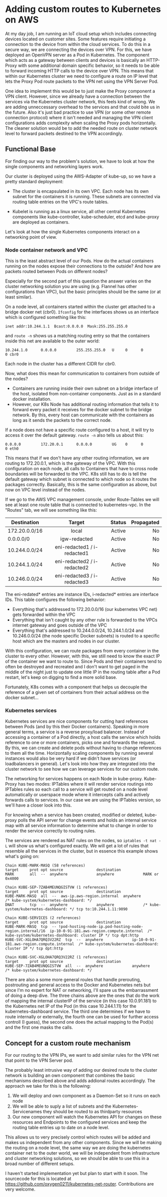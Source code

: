 # Adding custom routes to Kubernetes on AWS

At my day job, I am running an IoT cloud setup which includes connecting devices located on customer sites. Some features require initiating a connection to the device from within the cloud services. To do this in a secure way, we are connecting the devices over VPN. For this, we have deployed an OpenVPN server as a Pod in Kubernetes. The component which acts as a gateway between clients and devices is basically an HTTP-Proxy with some additional domain specific behavior, so it needs to be able to forward incoming HTTP calls to the device over VPN. This means that within our Kubernetes cluster we need to configure a route on IP level that lets the Proxy Pod route packets to the VPN net using the VPN Server Pod.

One idea to implement this would be to just make the Proxy component a VPN client. However, since we already have a connection between the services via the Kubernetes cluster network, this feels kind of wrong. We are adding unneccessary overhead to the services and that could bite us in the future. Also it's just bad practice to use VPN (or some other remote connection protocol) where it isn't needed and managing the VPN client configurations adds complexity when scaling the Proxy pods horizontally. The cleaner solution would be to add the needed route on cluster network level to forward packets destined to the VPN accordingly.

## Functional Base
For finding our way to the problem's solution, we have to look at how the single components and networking layers work. 

Our cluster is deployed using the AWS-Adapter of kube-up, so we have a pretty standard deployment:
- The cluster is encapsulated in its own VPC. Each node has its own subnet for the containers it is running. 
  These subnets are connected via routing table entries on the VPC's route tables.
  
 - Kubelet is running as a linux service, all other central Kubernetes components like kube-controller, kube-scheduler, etcd and kube-proxy are deployed as containers.
 
Let's look at how the single Kubernetes components interact on a networking point of view.
 
### Node container network and VPC
This is the least abstract level of our Pods. How do the actual containers running on the nodes expose their connections to the outside? And how are packets routed between Pods on different nodes?
 
Especially for the second part of this question the answer varies on the cluster networking solution you are using (e.g. Flannel has other configurations than VPC), but the basic principles should be the same (or at least similar).
 
On a node level, all containers started within the cluster get attached to a bridge docker net (cbr0). `Ifconfig` for the interfaces shows us an interface which is configured something like this:
```
inet addr:10.244.1.1  Bcast:0.0.0.0  Mask:255.255.255.0
```
 
and `route -n` shows us a matching routing entry so that the containers inside this net are available to the outer world: 
```
10.244.1.0      0.0.0.0         255.255.255.0   U     0      0        0 cbr0
```
 
Each node in the cluster has a different CIDR for cbr0.
 
Now, what does this mean for communication to containers from outside of the nodes?
 - Containers are running inside their own subnet on a bridge interface of the host, isolated from non-container components. Just as in a standard docker installation.
 - However, our K8s Node has additional routing information that tells it to forward every packet it receives for the docker subnet to the bridge network. By this, every host can communicate with the containers as long as it sends the packets to the correct node.

If a node does not have a specific route configured to a host, it will try to access it over the default gateway. `route -n` also tells us about this:
```
0.0.0.0         172.20.0.1      0.0.0.0         UG    0      0        0 eth0 
```

This means that if we don't have any other routing information, we are routing to 172.20.0.1, which is the gateway of the VPC.
With this configuration on each node, all calls to Containers that have to cross node boundaries will be forwarded to the VPC. K8s still has to do is tell the default gateway which subnet is connected to which node so it routes the packages correctly. Basically, this is the same configuration as above, but now on VPC level instead of the nodes.

If we go to the AWS VPC management console, under Route-Tables we will see at least one route table that is connected to kubernetes-vpc. In the "Routes" tab, we will see something like this:

|Destination   | Target                      | Status | Propagated |
|--------------|:---------------------------:|:------:|-----------:|
|172.20.0.0/16 | local                       | Active | No         |
|0.0.0.0/0     | igw-redacted	               | Active | No         |
|10.244.0.0/24 | eni-redacted1 / i-redacted1 | Active | No         |
|10.244.1.0/24 | eni-redacted2 / i-redacted2 | Active | No         |
|10.246.0.0/24 | eni-redacted3 / i-redacted3 | Active | No         |

The eni-redated\* entries are instance IDs, i-redacted\* entries are interface IDs. This table configures the following behavior:
- Everything that's addressed to 172.20.0.0/16 (our kubernetes VPC net) gets forwarded within the VPC
- Everything that isn't caught by any other rule is forwarded to the VPCs internet gateway and goes outside of the VPC
- Everything that's addressed to 10.244.0.0/24, 10.244.1.0/24 and 10.246.0.0/24 (the node specific Docker subnets) is routed to a specific host which are the masters and nodes in our cluster.

With this configuration, we can route packages from every container in the cluster to every other. However, with this, we still need to know the exact IP of the container we want to route to. Since Pods and their containers tend to often be destroyed and recreated and I don't want to get paged in the middle of the night just to update one little IP in the routing table after a Pod restart, let's keep on digging to find a more solid base. 

Fortunately, K8s comes with a component that helps us decouple the reference of a given set of containers from their actual address on the docker subnet...

### Kubernetes services
Kubernetes services are nice components for cutting hard references between Pods (and by this their Docker containers). Speaking in more general terms, a service is a reverse proxy/load balancer. Instead of accessing a container of a Pod directly, a host calls the service which holds reference to one or more containers, picks one and forwards the request. By this, we can create and delete pods without having to change references to them all the time. Horizontally scaling components by running several instances would also be very hard if we didn't have services (or loadbalancers in general). Let's look into how they are integrated into the cluster network to see how we can leverage services for our custom route.

The networking for services happens on each Node in kube-proxy. Kube-Proxy has two modes: IPTables where it will render service routings into IPTables rules so each call to a service will get routed on a node level automatically or userspace mode where it intercepts calls and actively forwards calls to services. In our case we are using the IPTables version, so we'll have a closer look into this.

For knowing when a service has been created, modified or deleted, kube-proxy polls the API server for change events and holds an internal service map with all service information to determine what to change in order to render the service correctly to routing rules. 

The services are rendered as NAT rules on the nodes, so `iptables -t nat -L` will show us what's configured exactly. We will get a lot of rules that resemble all the services in the cluster, but in essence this example shows what's going on:
``` 
Chain KUBE-MARK-MASQ (58 references)  
target     prot opt source               destination
MARK       all  --  anywhere             anywhere             MARK or 0x4000
```
```
Chain KUBE-SEP-7ZAB4MEUNQGISTVW (1 references)
target     prot opt source               destination
KUBE-MARK-MASQ  all  --  aws-ip.aws-region.internal  anywhere             /* kube-system/kubernetes-dashboard: */
DNAT       tcp  --  anywhere             anywhere             /* kube-system/kubernetes-dashboard: */ tcp to:10.244.1.11:9090
```

``` 
Chain KUBE-SERVICES (2 references)
target     prot opt source               destination
KUBE-MARK-MASQ  tcp  -- !pod-hosting-node-ip.pod-hosting-node-region.internal/16  ip-10-0-91-181.aws-region.compute.internal  /* kube-system/kubernetes-dashboard: cluster IP */ tcp dpt:http
KUBE-SVC-XGLOHA7QRQ3V22RZ  tcp  --  anywhere             ip-10-0-91-181.aws-region.compute.internal  /* kube-system/kubernetes-dashboard: cluster IP */ tcp dpt:http
```

```
Chain KUBE-SVC-XGLOHA7QRQ3V22RZ (1 references)
target     prot opt source               destination
KUBE-SEP-7ZAB4MEUNQGISTVW  all  --  anywhere             anywhere             /* kube-system/kubernetes-dashboard: */
```

There are also a some more general roules that handle prerouting, postrouting and general access to the Docker and Kubernetes nets but since I'm no expert for NAT or networking, I'll spare us the embarrassment of doing a deep dive. The three chains above are the ones that do the work of mapping the internal clusterIP of the service (in this case 10.0.91.181) to the Kubernetes net IP of the Pod (in this case 10.244.1.11) for the kubernetes-dashboard service. The third one determines if we have to route internally or externally, the fourth one can be used for further access controll (I guess), the second one does the actual mapping to the Pod(s) and the first one masks the calls.

## Concept for a custom route mechanism
For our routing to the VPN IPs, we want to add similar rules for the VPN net that point to the VPN Server pod.

The probably least intrusive way of adding our desired route to the cluster network is building an own component that combines the basic mechanisms described above and adds addional routes accordingly. The approach we take for this is the following:

1. We will deploy and own component as a Daemon-Set so it runs on each node
2. We will be able to suply a list of subnets and the Kubernetes-Servicenames they should be routed to as thirdparty resources
3. Our new component will watch the Kubernetes API for changes on these resources and Endpoints to the configured services and keep the routing table entries up to date on a node level. 

This allows us to very precisely control which routes will be added and makes us independent from any other components. Since we will be making the routing on a node level, the same way we are doing the kubernetes container net to the outer world, we will be independent from infrastructure and cluster networking solutions, so we should be able to use this in a broad number of different setups.

I haven't started implementation yet but plan to start with it soon. The sourcecode for this is located at https://github.com/oxygen0211/kubernetes-net-router. Contributions are very welcome.

